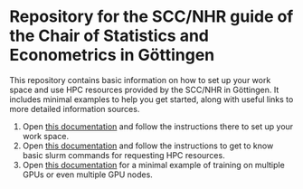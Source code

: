 # Repository for the SCC/NHR guide of the Chair of Statistics and Econometrics in Göttingen
This repository contains basic information on how to set up your work space and use HPC resources provided by the SCC/NHR in Göttingen. It includes minimal examples to help you get started, along with useful links to more detailed information sources.

1. Open [this documentation](1_setup/setup_doc.md) and follow the instructions there to set up your work space.
2. Open [this documentation](2_request_resources/request_resources_doc.md) and follow the instructions to get to know basic slurm commands for requesting HPC resources.
3. Open [this documentation](3_distributed_training/distributed_training.md) for a minimal example of training on multiple GPUs or even multiple GPU nodes.
